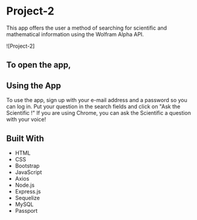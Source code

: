 # Project-2
This app offers the user a method of searching for scientific and mathematical information using the Wolfram Alpha API.

![Project-2]

## To open the app, 

## Using the App

To use the app, sign up with your e-mail address and a password so you can log in. Put your question in the search fields and click on "Ask the Scientific !" If you are using Chrome, you can ask the Scientific  a question with your voice!

## Built With
* HTML
* CSS
* Bootstrap
* JavaScript
* Axios
* Node.js
* Express.js
* Sequelize
* MySQL
* Passport